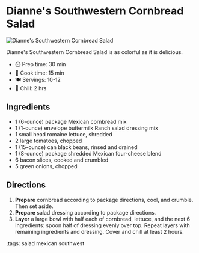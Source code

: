 # Dianne's Southwestern Cornbread Salad

![Dianne's Southwestern Cornbread Salad](pix/diannes-cornbread-salad.webp)

Dianne's Southwestern Cornbread Salad is as colorful as it is delicious.

- ⏲️ Prep time: 30 min
- 🍳 Cook time: 15 min
- 🍽️ Servings: 10-12
- 🥶 Chill: 2 hrs

## Ingredients

- 1 (6-ounce) package Mexican cornbread mix
- 1 (1-ounce) envelope buttermilk Ranch salad dressing mix
- 1 small head romaine lettuce, shredded
- 2 large tomatoes, chopped
- 1 (15-ounce) can black beans, rinsed and drained
- 1 (8-ounce) package shredded Mexican four-cheese blend
- 6 bacon slices, cooked and crumbled
- 5 green onions, chopped

## Directions

1. **Prepare** cornbread according to package directions, cool, and crumble. Then set aside.
2. **Prepare** salad dressing according to package directions.
3. **Layer** a large bowl with half each of cornbread, lettuce, and the next 6 ingredients: spoon half of dressing evenly over top. Repeat layers with remaining ingredients and dressing. Cover and chill at least 2 hours.

;tags: salad mexican southwest 
